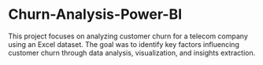# Churn-Analysis-Power-BI
This project focuses on analyzing customer churn for a telecom company using an Excel dataset. The goal was to identify key factors influencing customer churn through data analysis, visualization, and insights extraction.
